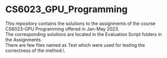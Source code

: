 # CS6023_GPU_Programming

This repository contains the solutions to the assignments of the course CS6023-GPU Programming offered in Jan-May 2023.\
The corresponding solutions are located in the Evaluation Script folders in the Assignments.\
There are few files named as Test which were used for testing the correctness of the method.\
